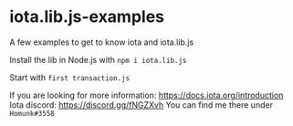 # iota.lib.js-examples
A few examples to get to know iota and iota.lib.js
 
Install the lib in Node.js with `npm i iota.lib.js`

Start with `first transaction.js`

If you are looking for more information:
https://docs.iota.org/introduction
Iota discord: https://discord.gg/fNGZXvh
 You can find me there under `Homunk#3558`
